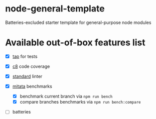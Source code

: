# node-general-template
Batteries-excluded starter template for general-purpose node modules

# Available out-of-box features list

- [x] [tap](https://github.com/tapjs/tapjs) for tests
- [x] [c8](https://github.com/bcoe/c8) code coverage
- [x] [standard](https://github.com/standard/standard) linter
- [x] [mitata](https://github.com/evanwashere/mitata) benchmarks
  - [x] benchmark current branch via `npm run bench`
  - [x] compare branches benchmarks via `npm run bench:compare`
- [ ] batteries

